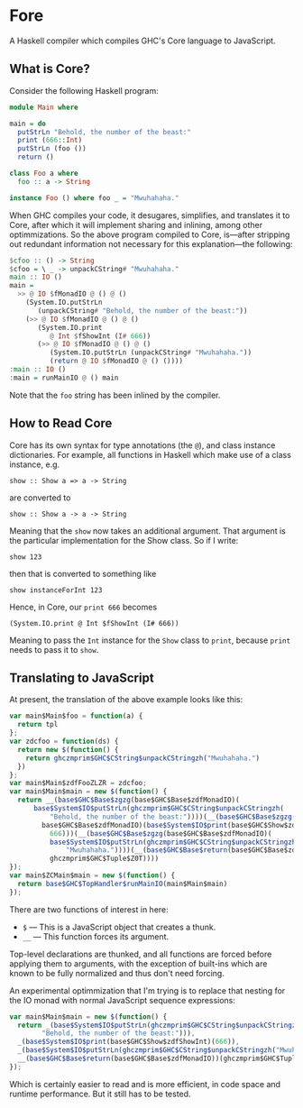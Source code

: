 # Fore

A Haskell compiler which compiles GHC's Core language to JavaScript.

## What is Core?

Consider the following Haskell program:

```haskell
module Main where

main = do
  putStrLn "Behold, the number of the beast:"
  print (666::Int)
  putStrLn (foo ())
  return ()

class Foo a where
  foo :: a -> String

instance Foo () where foo _ = "Mwuhahaha."
```

When GHC compiles your code, it desugares, simplifies, and translates
it to Core, after which it will implement sharing and inlining, among
other optimmizations. So the above program compiled to Core, is—after
stripping out redundant information not necessary for this
explanation—the following:

```haskell
$cfoo :: () -> String
$cfoo = \ _ -> unpackCString# "Mwuhahaha."
main :: IO ()
main =
  >> @ IO $fMonadIO @ () @ ()
    (System.IO.putStrLn
       (unpackCString# "Behold, the number of the beast:"))
    (>> @ IO $fMonadIO @ () @ ()
       (System.IO.print
          @ Int $fShowInt (I# 666))
       (>> @ IO $fMonadIO @ () @ ()
          (System.IO.putStrLn (unpackCString# "Mwuhahaha."))
          (return @ IO $fMonadIO @ () ())))
:main :: IO ()
:main = runMainIO @ () main
```

Note that the `foo` string has been inlined by the compiler.

## How to Read Core

Core has its own syntax for type annotations (the `@`), and class
instance dictionaries. For example, all functions in Haskell which
make use of a class instance, e.g.

    show :: Show a => a -> String

are converted to

    show :: Show a -> a -> String

Meaning that the `show` now takes an additional argument. That
argument is the particular implementation for the Show class. So if I
write:

    show 123

then that is converted to something like

    show instanceForInt 123

Hence, in Core, our `print 666` becomes

    (System.IO.print @ Int $fShowInt (I# 666))

Meaning to pass the `Int` instance for the `Show` class to `print`,
because `print` needs to pass it to `show`.

## Translating to JavaScript

At present, the translation of the above example looks like this:

```javascript
var main$Main$foo = function(a) {
  return tpl
};
var zdcfoo = function(ds) {
  return new $(function() {
    return ghczmprim$GHC$CString$unpackCStringzh("Mwuhahaha.")
  })
};
var main$Main$zdfFooZLZR = zdcfoo;
var main$Main$main = new $(function() {
  return __(base$GHC$Base$zgzg(base$GHC$Base$zdfMonadIO)(
      base$System$IO$putStrLn(ghczmprim$GHC$CString$unpackCStringzh(
          "Behold, the number of the beast:"))))(__(base$GHC$Base$zgzg(
        base$GHC$Base$zdfMonadIO)(base$System$IO$print(base$GHC$Show$zdfShowInt)(
          666)))(__(base$GHC$Base$zgzg(base$GHC$Base$zdfMonadIO)(
          base$System$IO$putStrLn(ghczmprim$GHC$CString$unpackCStringzh(
              "Mwuhahaha."))))(__(base$GHC$Base$return(base$GHC$Base$zdfMonadIO))(
          ghczmprim$GHC$Tuple$Z0T))))
});
var main$ZCMain$main = new $(function() {
  return base$GHC$TopHandler$runMainIO(main$Main$main)
});
```
There are two functions of interest in here:

* `$` — This is a JavaScript object that creates a thunk.
* `__` — This function forces its argument.

Top-level declarations are thunked, and all functions are forced
before applying them to arguments, with the exception of built-ins
which are known to be fully normalized and thus don't need forcing.

An experimental optimmization that I'm trying is to replace that
nesting for the IO monad with normal JavaScript sequence expressions:

```javascript
var main$Main$main = new $(function() {
  return _(base$System$IO$putStrLn(ghczmprim$GHC$CString$unpackCStringzh(
        "Behold, the number of the beast:"))),
  _(base$System$IO$print(base$GHC$Show$zdfShowInt)(666)),
  _(base$System$IO$putStrLn(ghczmprim$GHC$CString$unpackCStringzh("Mwuhahaha."))),
  __(base$GHC$Base$return(base$GHC$Base$zdfMonadIO))(ghczmprim$GHC$Tuple$Z0T)
});
```

Which is certainly easier to read and is more efficient, in code space
and runtime performance. But it still has to be tested.